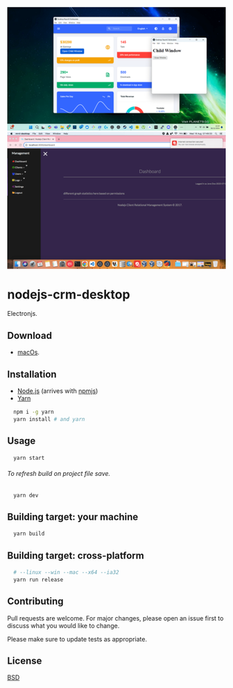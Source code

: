 <img src="https://github.com/kkamara/useful/blob/main/drb.png?raw=true" alt="drb.png" />

<img src="https://github.com/kkamara/useful/blob/main/nodejs-crm.png?raw=true" alt="nodejs-crm.png" />

# nodejs-crm-desktop

Electronjs.

## Download

* [macOs](https://github.com/kkamara/desktop-multi-window-app/releases).

## Installation

* [Node.js](https://nodejs.org/en/) (arrives with [npmjs](https://www.npmjs.com/))
* [Yarn](https://yarnpkg.com/)

```bash
  npm i -g yarn
  yarn install # and yarn
```

## Usage

```bash
  yarn start
```

###### To refresh build on project file save.

```bash
  yarn dev
```

## Building target: your machine

```bash
  yarn build
```

## Building target: cross-platform

```bash
  # --linux --win --mac --x64 --ia32
  yarn run release
```

## Contributing
Pull requests are welcome. For major changes, please open an issue first to discuss what you would like to change.

Please make sure to update tests as appropriate.

## License
[BSD](https://opensource.org/licenses/BSD-3-Clause)
